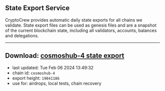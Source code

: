 ## State Export Service
CryptoCrew provides automatic daily state exports for all chains we validate. State export files can be used as genesis files and are a snapshot of the current blockchain state, including all validators, accounts, balances and delegations.

---
**Download: [cosmoshub-4 state export](https://dl.ccvalidators.com/SERVICE/cosmoshub/cosmoshub-4_export_19041186.json)**
---

- last updated: Tue Feb 06 2024 13:49:32
- chain id: `cosmoshub-4`
- export height: `19041186`
- use for: airdrops, local tests, chain recovery
